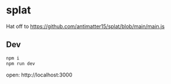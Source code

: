 # splat

Hat off to https://github.com/antimatter15/splat/blob/main/main.js

## Dev

```bash
npm i
npm run dev
```

open: http://localhost:3000
